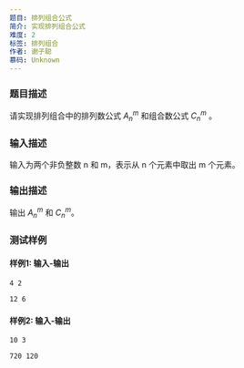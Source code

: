 ```yaml
---
题目: 排列组合公式
简介: 实现排列组合公式
难度: 2
标签: 排列组合
作者: 谢子聪
慕码: Unknown
---
```


### 题目描述

请实现排列组合中的排列数公式 $A^m_n$ 和组合数公式 $C^m_n$ 。

### 输入描述

输入为两个非负整数 n 和 m，表示从 n 个元素中取出 m 个元素。

### 输出描述

输出 $A^m_n$ 和 $C^m_n$。

### 测试样例

#### 样例1: 输入-输出

```
4 2
```

```
12 6
```

#### 样例2: 输入-输出

```
10 3
```

```
720 120
```


